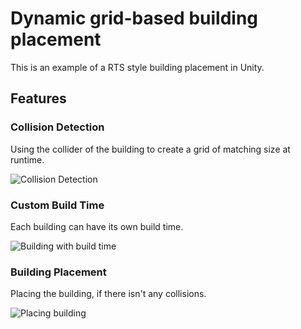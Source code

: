 # Dynamic grid-based building placement

This is an example of a RTS style building placement in Unity.

## Features

### Collision Detection

Using the collider of the building to create a grid of matching size at runtime.

<img src="https://i.imgflip.com/2prua5.gif" title="Collision Detection"/>

### Custom Build Time

Each building can have its own build time.

<img src="https://i.imgflip.com/2prumm.gif" title="Building with build time"/>

### Building Placement

Placing the building, if there isn't any collisions.

<img src="https://i.imgflip.com/2pruht.gif" title="Placing building"/>
